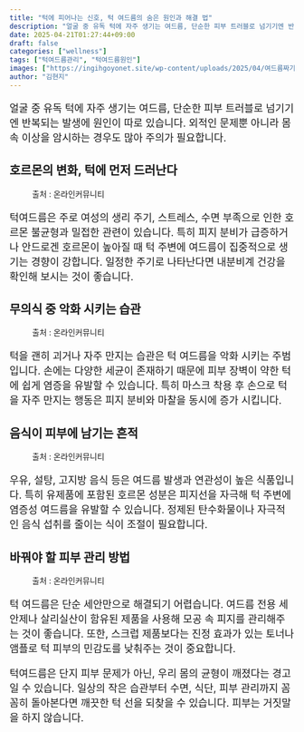 ```yaml
---
title: "턱에 피어나는 신호, 턱 여드름의 숨은 원인과 해결 법"
description: "얼굴 중 유독 턱에 자주 생기는 여드름, 단순한 피부 트러블로 넘기기엔 반복되는 발생에 원인이 따로 있습니다. 외적인 문제뿐 아니라 몸속 이상을 암시하는 경우도 많아 주의가 필요합니다."
date: 2025-04-21T01:27:44+09:00
draft: false
categories: ["wellness"]
tags: ["턱여드름관리", "턱여드름원인"]
images: ["https://ingihgoyonet.site/wp-content/uploads/2025/04/여드름짜기-1024x683.jpg", "https://ingihgoyonet.site/wp-content/uploads/2025/04/턱괴는습관-1024x683.png", "https://ingihgoyonet.site/wp-content/uploads/2025/04/설탕-2-1024x683.jpg", "https://ingihgoyonet.site/wp-content/uploads/2025/04/수면습관-1024x683.jpg"]
author: "김현지"
---
```


<p style="font-size:18px">얼굴 중 유독 턱에 자주 생기는 여드름, 단순한 피부 트러블로 넘기기엔 반복되는 발생에 원인이 따로 있습니다. 외적인 문제뿐 아니라 몸속 이상을 암시하는 경우도 많아 주의가 필요합니다.</p> <h2 >호르몬의 변화, 턱에 먼저 드러난다</h2> <figure ><img src="https://ingihgoyonet.site/wp-content/uploads/2025/04/여드름짜기-1024x683.jpg" alt="" /><figcaption >출처 : 온라인커뮤니티</figcaption></figure> <p style="font-size:18px">턱여드름은 주로 여성의 생리 주기, 스트레스, 수면 부족으로 인한 호르몬 불균형과 밀접한 관련이 있습니다. 특히 피지 분비가 급증하거나 안드로겐 호르몬이 높아질 때 턱 주변에 여드름이 집중적으로 생기는 경향이 강합니다. 일정한 주기로 나타난다면 내분비계 건강을 확인해 보시는 것이 좋습니다.</p> <h2 >무의식 중 악화 시키는 습관</h2> <figure ><img src="https://ingihgoyonet.site/wp-content/uploads/2025/04/턱괴는습관-1024x683.png" alt="" style="aspect-ratio:16/9;object-fit:cover"/><figcaption >출처 : 온라인커뮤니티</figcaption></figure> <p style="font-size:18px">턱을 괜히 괴거나 자주 만지는 습관은 턱 여드름을 악화 시키는 주범입니다. 손에는 다양한 세균이 존재하기 때문에 피부 장벽이 약한 턱에 쉽게 염증을 유발할 수 있습니다. 특히 마스크 착용 후 손으로 턱을 자주 만지는 행동은 피지 분비와 마찰을 동시에 증가 시킵니다.</p> <h2 >음식이 피부에 남기는 흔적</h2> <figure ><img src="https://ingihgoyonet.site/wp-content/uploads/2025/04/설탕-2-1024x683.jpg" alt="" style="aspect-ratio:16/9;object-fit:cover"/><figcaption >출처 : 온라인커뮤니티</figcaption></figure> <p style="font-size:18px">우유, 설탕, 고지방 음식 등은 여드름 발생과 연관성이 높은 식품입니다. 특히 유제품에 포함된 호르몬 성분은 피지선을 자극해 턱 주변에 염증성 여드름을 유발할 수 있습니다. 정제된 탄수화물이나 자극적인 음식 섭취를 줄이는 식이 조절이 필요합니다.</p> <h2 >바꿔야 할 피부 관리 방법</h2> <figure ><img src="https://ingihgoyonet.site/wp-content/uploads/2025/04/수면습관-1024x683.jpg" alt="" style="aspect-ratio:16/9;object-fit:cover"/><figcaption >출처 : 온라인커뮤니티</figcaption></figure> <p style="font-size:18px">턱 여드름은 단순 세안만으로 해결되기 어렵습니다. 여드름 전용 세안제나 살리실산이 함유된 제품을 사용해 모공 속 피지를 관리해주는 것이 좋습니다. 또한, 스크럽 제품보다는 진정 효과가 있는 토너나 앰플로 턱 피부의 민감도를 낮춰주는 것이 중요합니다.</p> <p style="font-size:18px">턱여드름은 단지 피부 문제가 아닌, 우리 몸의 균형이 깨졌다는 경고일 수 있습니다. 일상의 작은 습관부터 수면, 식단, 피부 관리까지 꼼꼼히 돌아본다면 깨끗한 턱 선을 되찾을 수 있습니다. 피부는 거짓말을 하지 않습니다.</p>